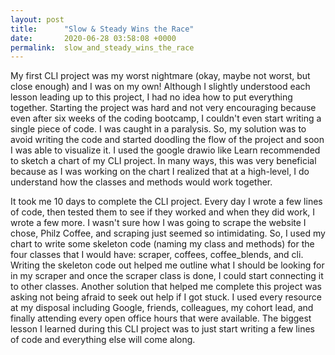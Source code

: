 ```yaml
---
layout: post
title:      "Slow & Steady Wins the Race"
date:       2020-06-28 03:58:08 +0000
permalink:  slow_and_steady_wins_the_race
---
```


My first CLI project was my worst nightmare (okay, maybe not worst, but close enough) and I was on my own! Although I slightly understood each lesson leading up to this project, I had no idea how to put everything together. Starting the project was hard and not very encouraging because even after six weeks of the coding bootcamp, I couldn't even start writing a single piece of code. I was caught in a paralysis. So, my solution was to avoid writing the code and started doodling the flow of the project and soon I was able to visualize it. I used the google drawio like Learn recommended to sketch a chart of my CLI project. In many ways, this was very beneficial because as I was working on the chart I realized that at a high-level, I do understand how the classes and methods would work together. 

It took me 10 days to complete the CLI project. Every day I wrote a few lines of code, then tested them to see if they worked and when they did work, I wrote a few more. I wasn't sure how I was going to scrape the website I chose, Philz Coffee, and scraping just seemed so intimidating. So, I used my chart to write some skeleton code (naming my class and methods) for the four classes that I would have: scraper, coffees, coffee_blends, and cli. Writing the skeleton code out helped me outline what I should be looking for in my scraper and once the scraper class is done, I could start connecting it to other classes. Another solution that helped me complete this project was asking not being afraid to seek out help if I got stuck. I used every resource at my disposal including Google, friends, colleagues, my cohort lead, and finally attending every open office hours that were available. The biggest lesson I learned during this CLI project was to just start writing a few lines of code and everything else will come along.

